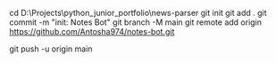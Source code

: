 cd D:\Projects\python_junior_portfolio\news-parser
git init
git add .
git commit -m "init: Notes Bot"
git branch -M main
git remote add origin https://github.com/Antosha974/notes-bot.git


git push -u origin main
